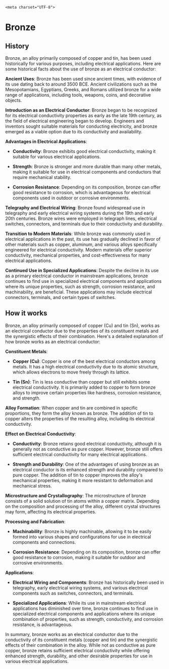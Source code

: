     <meta charset="UTF-8">


# Bronze

## History

Bronze, an alloy primarily composed of copper and tin, has been used historically for various purposes, including electrical applications. Here are some historical facts about the use of bronze as an electrical conductor:

**Ancient Uses**: Bronze has been used since ancient times, with evidence of its use dating back to around 3500 BCE. Ancient civilizations such as the Mesopotamians, Egyptians, Greeks, and Romans utilized bronze for a wide range of applications, including tools, weapons, coins, and decorative objects.

**Introduction as an Electrical Conductor**: Bronze began to be recognized for its electrical conductivity properties as early as the late 19th century, as the field of electrical engineering began to develop. Engineers and inventors sought suitable materials for conducting electricity, and bronze emerged as a viable option due to its conductivity and availability.

**Advantages in Electrical Applications**:
   - **Conductivity**: Bronze exhibits good electrical conductivity, making it suitable for various electrical applications.

   - **Strength**: Bronze is stronger and more durable than many other metals, making it suitable for use in electrical components and conductors that require mechanical stability.

   - **Corrosion Resistance**: Depending on its composition, bronze can offer good resistance to corrosion, which is advantageous for electrical components used in outdoor or corrosive environments.

**Telegraphy and Electrical Wiring**: Bronze found widespread use in telegraphy and early electrical wiring systems during the 19th and early 20th centuries. Bronze wires were employed in telegraph lines, electrical switches, connectors, and terminals due to their conductivity and durability.

**Transition to Modern Materials**: While bronze was commonly used in electrical applications in the past, its use has gradually declined in favor of other materials such as copper, aluminum, and various alloys specifically engineered for electrical conductivity. Modern materials offer superior conductivity, mechanical properties, and cost-effectiveness for many electrical applications.

**Continued Use in Specialized Applications**: Despite the decline in its use as a primary electrical conductor in mainstream applications, bronze continues to find use in specialized electrical components and applications where its unique properties, such as strength, corrosion resistance, and machinability, are beneficial. These applications may include electrical connectors, terminals, and certain types of switches.

## How it works

Bronze, an alloy primarily composed of copper (Cu) and tin (Sn), works as an electrical conductor due to the properties of its constituent metals and the synergistic effects of their combination. Here's a detailed explanation of how bronze works as an electrical conductor:

**Constituent Metals**:

   - **Copper (Cu)**: Copper is one of the best electrical conductors among metals. It has a high electrical conductivity due to its atomic structure, which allows electrons to move freely through its lattice.

   - **Tin (Sn)**: Tin is less conductive than copper but still exhibits some electrical conductivity. It is primarily added to copper to form bronze alloys to improve certain properties like hardness, corrosion resistance, and strength.

**Alloy Formation**: When copper and tin are combined in specific proportions, they form the alloy known as bronze. The addition of tin to copper alters the properties of the resulting alloy, including its electrical conductivity.

**Effect on Electrical Conductivity**:

   - **Conductivity**: Bronze retains good electrical conductivity, although it is generally not as conductive as pure copper. However, bronze still offers sufficient electrical conductivity for many electrical applications.

   - **Strength and Durability**: One of the advantages of using bronze as an electrical conductor is its enhanced strength and durability compared to pure copper. The addition of tin to copper improves the alloy's mechanical properties, making it more resistant to deformation and mechanical stress.

**Microstructure and Crystallography**: The microstructure of bronze consists of a solid solution of tin atoms within a copper matrix. Depending on the composition and processing of the alloy, different crystal structures may form, affecting its electrical properties.

**Processing and Fabrication**:

   - **Machinability**: Bronze is highly machinable, allowing it to be easily formed into various shapes and configurations for use in electrical components and connections.

   - **Corrosion Resistance**: Depending on its composition, bronze can offer good resistance to corrosion, making it suitable for outdoor and corrosive environments.

**Applications**:

   - **Electrical Wiring and Components**: Bronze has historically been used in telegraphy, early electrical wiring systems, and various electrical components such as switches, connectors, and terminals.

   - **Specialized Applications**: While its use in mainstream electrical applications has diminished over time, bronze continues to find use in specialized electrical components and applications where its unique combination of properties, such as strength, conductivity, and corrosion resistance, is advantageous.

In summary, bronze works as an electrical conductor due to the conductivity of its constituent metals (copper and tin) and the synergistic effects of their combination in the alloy. While not as conductive as pure copper, bronze retains sufficient electrical conductivity while offering enhanced strength, durability, and other desirable properties for use in various electrical applications.